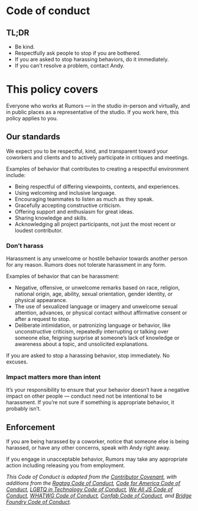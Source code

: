 # Code of conduct

## TL;DR
- Be kind.
- Respectfully ask people to stop if you are bothered.
- If you are asked to stop harassing behaviors, do it immediately.
- If you can't resolve a problem, contact Andy.
# This policy covers

Everyone who works at Rumors — in the studio in-person and virtually, and in public places as a representative of the studio. If you work here, this policy applies to you.

## Our standards

We expect you to be respectful, kind, and transparent toward your coworkers and clients and to actively participate in critiques and meetings.

Examples of behavior that contributes to creating a respectful environment include:


- Being respectful of differing viewpoints, contexts, and experiences.
- Using welcoming and inclusive language.
- Encouraging teammates to listen as much as they speak.
- Gracefully accepting constructive criticism.
- Offering support and enthusiasm for great ideas.
- Sharing knowledge and skills.
- Acknowledging all project participants, not just the most recent or loudest contributor.

### Don’t harass

Harassment is any unwelcome or hostile behavior towards another person for any reason. Rumors does not tolerate harassment in any form.

Examples of behavior that can be harassment:

- Negative, offensive, or unwelcome remarks based on race, religion, national origin, age, ability, sexual orientation, gender identity, or physical appearance.
- The use of sexualized language or imagery and unwelcome sexual attention, advances, or physical contact without affirmative consent or after a request to stop.
- Deliberate intimidation, or patronizing language or behavior, like unconstructive criticism, repeatedly interrupting or talking over someone else, feigning surprise at someone’s lack of knowledge or awareness about a topic, and unsolicited explanations. 

If you are asked to stop a harassing behavior, stop immediately. No excuses.

### Impact matters more than intent

It’s your responsibility to ensure that your behavior doesn’t have a negative impact on other people — conduct need not be intentional to be harassment. If you’re not sure if something is appropriate behavior, it probably isn’t.

## Enforcement

If you are being harassed by a coworker, notice that someone else is being harassed, or have any other concerns, speak with Andy right away.

If you engage in unacceptable behavior, Rumors may take any appropriate action including releasing you from employment.

_This Code of Conduct is adapted from the [Contributor Covenant](https://contributor-covenant.org/), with additions from the [Ragtag Code of Conduct](https://ragtag.org/coc/), [Code for America Code of Conduct](https://codefordc.org/resources/codeofconduct.html), [LGBTQ in Technology Code of Conduct](http://lgbtq.technology/coc.html), [We All JS Code of Conduct](https://wealljs.org/code-of-conduct), [WHATWG Code of Conduct](https://whatwg.org/code-of-conduct), [Confab Code of Conduct](http://confabevents.com/code-of-conduct), and [Bridge Foundry Code of Conduct](https://bridgefoundry.org/code-of-conduct/gray-area)._